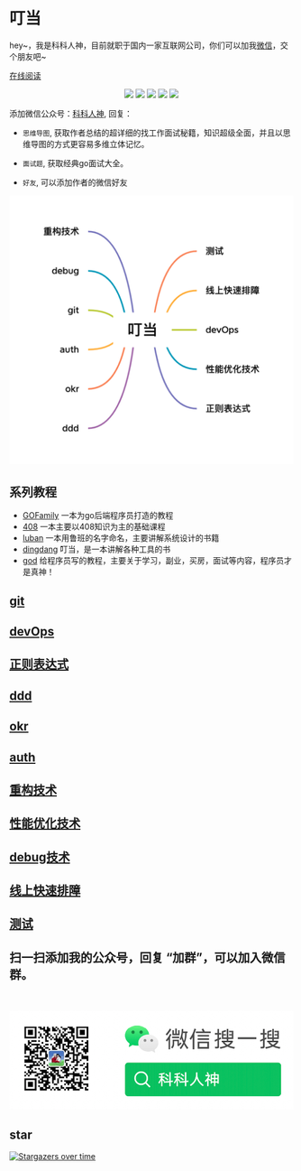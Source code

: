 # 叮当
<p align="left">
hey~，我是科科人神，目前就职于国内一家互联网公司，你们可以加我<a href="./#wechat.png">微信</a>，交个朋友吧~
</p>
<a href="https://shgopher.github.io/dingdang/">在线阅读</a>
<br>
<p align="center">
<a href='./#wechat.png' target="_blank"><img src="https://img.shields.io/static/v1?label=%E7%A7%91%E7%A7%91%E4%BA%BA%E7%A5%9E&message=%E5%85%AC%E4%BC%97%E5%8F%B7&color="></a>
<a href="https://www.youtube.com/channel/UCK8wjBe9sh4VHSowLQmWOzg" target="_blank"><img src="https://img.shields.io/static/v1?label=youtube&message=YouTube&color=red"></a>
<a href="https://space.bilibili.com/478621088" target="_blank"><img src="https://img.shields.io/static/v1?label=bilibili&message=b%E7%AB%99&color=blue"></a>
<a href="https://www.zhihu.com/people/shgopher" target="_blank"><img src="https://img.shields.io/static/v1?label=zhihu&message=%E7%9F%A5%E4%B9%8E&color=blue"></a>
<a href="https://www.toutiao.com/c/user/token/MS4wLjABAAAAIGeO1-kCUelF-G8GW3AvJlrEL7tiO24WHJmnX4nV1bs" target="_blank"><img src="https://img.shields.io/static/v1?label=toutiao&message=%E5%A4%B4%E6%9D%A1&color=red"></a>
</p>

添加微信公众号：<a href="./#wechat.png">科科人神</a>, 回复：

- `思维导图`, 获取作者总结的超详细的找工作面试秘籍，知识超级全面，并且以思维导图的方式更容易多维立体记忆。
- `面试题`, 获取经典go面试大全。

- `好友`, 可以添加作者的微信好友

![](./dingdang.png)                             
## 系列教程
- [GOFamily](https://shgopher.github.io/GOFamily/) 一本为go后端程序员打造的教程
- [408](https://shgopher.github.io/408/) 一本主要以408知识为主的基础课程
- [luban](https://shgopher.github.io/luban/) 一本用鲁班的名字命名，主要讲解系统设计的书籍
- [dingdang](https://shgopher.github.io/dingdang/) 叮当，是一本讲解各种工具的书
- [god](https://shgopher.github.io/god/) 给程序员写的教程，主要关于学习，副业，买房，面试等内容，程序员才是真神！                             
## [git](./git)
## [devOps](./devOps)
## [正则表达式](./正则表达式)
## [ddd](./ddd)
## [okr](./okr)
## [auth](./auth)
## [重构技术](./重构技术)
## [性能优化技术](./性能优化技术)
## [debug技术](./debug)
## [线上快速排障](./线上快速排障)
## [测试](./测试)
## 扫一扫添加我的公众号，回复 “加群”，可以加入微信群。

<p id="wechat.png" align="center">
<br>
<br>
<img src="./wechat.png"  alt="公众号搜：科科人神">
</p>
                                                                             
## star
                                                                             
[![Stargazers over time](https://starchart.cc/shgopher/dingdang.svg)](https://starchart.cc/shgopher/dingdang)
